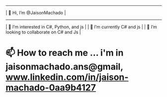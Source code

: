 _______________________________________________
| 👋 Hi, I’m @JaisonMachado                   |
_______________________________________________
| 👀 I’m interested in C#, Python, and js     |
| 🌱 I’m currently C# and js                  |
| 💞️ I’m looking to collaborate on C# and Js  |

# 📫 How to reach me ... i'm in jaisonmachado.ans@gmail, www.linkedin.com/in/jaison-machado-0aa9b4127


<!---
JaisonMachado/JaisonMachado is a ✨ special ✨ repository because its `README.md` (this file) appears on your GitHub profile.
You can click the Preview link to take a look at your changes.
--->
